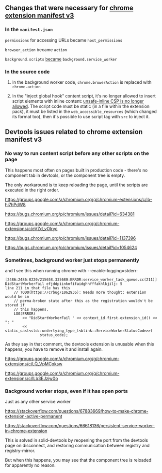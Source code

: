 ## Changes that were necessary for [chrome extension manifest v3](https://developer.chrome.com/docs/extensions/mv3/intro/mv3-migration/)

### In the `manifest.json`

`permissions` for accessing URLs became `host_permissions`

`browser_action` became `action`

`background.scripts` [became](https://developer.chrome.com/docs/extensions/mv3/migrating_to_service_workers/) `background.service_worker`

### In the source code

1. In the background worker code, `chrome.browerAction` is replaced with `chrome.action`

2. In the "inject global hook" content script, it's no longer allowed to insert script elements with inline content: 
[unsafe-inline CSP is no longer allowed](https://developer.chrome.com/docs/extensions/mv3/intro/mv3-migration/#content-security-policy).
 The script code must be static (in a file within the extension pack), it must be listed in the `web_accessible_resources` (which changed its format too), then it's possible to use script tag with `src` to inject it.


## Devtools issues related to chrome extension manifest v3

### No way to run content script before any other scripts on the page

This happens most often on pages built in production code - there's no component tab in devtools, or the component tree is empty.

The only workaround is to keep reloading the page, until the scripts are executed in the right order.

https://groups.google.com/a/chromium.org/g/chromium-extensions/c/ib-hi7hPdW8

https://bugs.chromium.org/p/chromium/issues/detail?id=634381

https://groups.google.com/a/chromium.org/g/chromium-extensions/c/eVZd_vOIryc

https://bugs.chromium.org/p/chromium/issues/detail?id=1137396

https://bugs.chromium.org/p/chromium/issues/detail?id=1054624

### Sometimes, background worker just stops permanently

and I see this when running chrome with --enable-logging=stderr:

    [2486:2486:0220/215658.335680:ERROR:service_worker_task_queue.cc(211)] DidStartWorkerFail efjddpiinknfifaidghhfffakhlkjilj: 5
    line 211 in that file has this
        // TODO(https://crbug/1062936): Needs more thought: extension would be in
        // perma-broken state after this as the registration wouldn't be stored if
        // this happens.
        LOG(ERROR)
            << "DidStartWorkerFail " << context_id.first.extension_id() << ": "
            << static_cast<std::underlying_type_t<blink::ServiceWorkerStatusCode>>(
                    status_code);

As they say in that comment, the devtools extension is unusable when this happens, you have to remove it and install again.

https://groups.google.com/a/chromium.org/g/chromium-extensions/c/LQ_VpMCpksw

https://groups.google.com/a/chromium.org/g/chromium-extensions/c/lLb3EJzjw0o

### Background worker stops, even if it has open ports

Just as any other service worker

https://stackoverflow.com/questions/67883969/how-to-make-chrome-extension-active-permanent

https://stackoverflow.com/questions/66618136/persistent-service-worker-in-chrome-extension

This is solved in solid-devtools by reopening the port from the devtools page on disconnect, and restoring communication between registry and registry-mirror.

But when this happens, you may see that the component tree is reloaded for apparently no reason.
